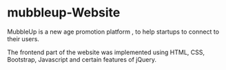 # mubbleup-Website
MubbleUp is a new age promotion platform , to help startups to connect to their users.

The frontend part of the website was implemented using HTML, CSS, Bootstrap, Javascript and certain features of jQuery.
